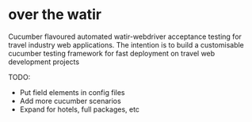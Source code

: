 over the watir
==============

Cucumber flavoured automated watir-webdriver acceptance testing for travel industry web applications. 
The intention is to build a customisable cucumber testing framework for fast deployment on travel web development projects


TODO:
 
* Put field elements in config files
* Add more cucumber scenarios
* Expand for hotels, full packages, etc